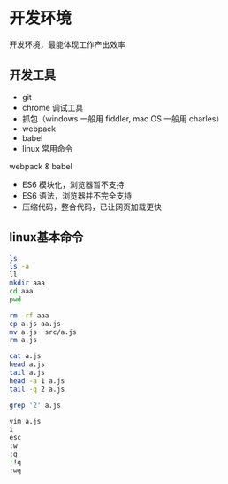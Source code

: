 # 开发环境

开发环境，最能体现工作产出效率

## 开发工具

- git
- chrome 调试工具
- 抓包（windows 一般用 fiddler, mac OS 一般用 charles）
- webpack
- babel
- linux 常用命令

webpack & babel
- ES6 模块化，浏览器暂不支持
- ES6 语法，浏览器并不完全支持
- 压缩代码，整合代码，已让网页加载更快

## linux基本命令

```bash
ls
ls -a
ll
mkdir aaa
cd aaa
pwd

rm -rf aaa
cp a.js aa.js
mv a.js  src/a.js
rm a.js

cat a.js
head a.js
tail a.js
head -a 1 a.js
tail -q 2 a.js

grep '2' a.js

vim a.js
i
esc
:w
:q
:!q
:wq
```
